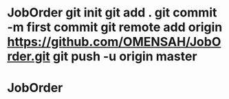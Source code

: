 # JobOrder git init git add . git commit -m first commit git remote add origin https://github.com/OMENSAH/JobOrder.git git push -u origin master
# JobOrder
